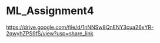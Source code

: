 # ML_Assignment4
https://drive.google.com/file/d/1nNNSw8QnENY3cua26xYR-2qwyhZPS9fS/view?usp=share_link
